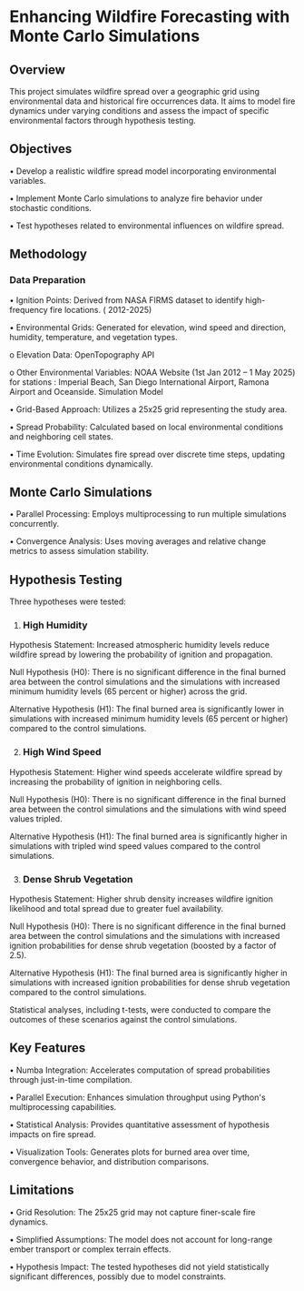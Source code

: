 # Enhancing Wildfire Forecasting with Monte Carlo Simulations


## Overview

This project simulates wildfire spread over a geographic grid using environmental data and historical fire occurrences data. It aims to model fire dynamics under varying conditions and assess the impact of specific environmental factors through hypothesis testing.

## Objectives

•	Develop a realistic wildfire spread model incorporating environmental variables.

•	Implement Monte Carlo simulations to analyze fire behavior under stochastic conditions.

•	Test hypotheses related to environmental influences on wildfire spread.

## Methodology

### Data Preparation

•	Ignition Points: Derived from NASA FIRMS dataset to identify high-frequency fire locations. ( 2012-2025)

•	Environmental Grids: Generated for elevation, wind speed and direction, humidity, temperature, and vegetation types.

o	Elevation Data: OpenTopography API

o	Other Environmental Variables: NOAA Website (1st Jan 2012 – 1 May 2025) for stations : Imperial Beach, San Diego International Airport, Ramona Airport and Oceanside.
Simulation Model

•	Grid-Based Approach: Utilizes a 25x25 grid representing the study area.

•	Spread Probability: Calculated based on local environmental conditions and neighboring cell states.

•	Time Evolution: Simulates fire spread over discrete time steps, updating environmental conditions dynamically.

## Monte Carlo Simulations

•	Parallel Processing: Employs multiprocessing to run multiple simulations concurrently.

•	Convergence Analysis: Uses moving averages and relative change metrics to assess simulation stability.

## Hypothesis Testing

Three hypotheses were tested:

1. ### High Humidity

Hypothesis Statement: Increased atmospheric humidity levels reduce wildfire spread by lowering the probability of ignition and propagation.

Null Hypothesis (H0): There is no significant difference in the final burned area between the control simulations and the simulations with increased minimum humidity levels (65 percent or higher) across the grid.

Alternative Hypothesis (H1): The final burned area is significantly lower in simulations with increased minimum humidity levels (65 percent or higher) compared to the control simulations.

2. ### High Wind Speed

Hypothesis Statement: Higher wind speeds accelerate wildfire spread by increasing the probability of ignition in neighboring cells.

Null Hypothesis (H0): There is no significant difference in the final burned area between the control simulations and the simulations with wind speed values tripled.

Alternative Hypothesis (H1): The final burned area is significantly higher in simulations with tripled wind speed values compared to the control simulations.

3. ### Dense Shrub Vegetation

Hypothesis Statement: Higher shrub density increases wildfire ignition likelihood and total spread due to greater fuel availability.

Null Hypothesis (H0): There is no significant difference in the final burned area between the control simulations and the simulations with increased ignition probabilities for dense shrub vegetation (boosted by a factor of 2.5).

Alternative Hypothesis (H1): The final burned area is significantly higher in simulations with increased ignition probabilities for dense shrub vegetation compared to the control simulations.

Statistical analyses, including t-tests, were conducted to compare the outcomes of these scenarios against the control simulations.

## Key Features

•	Numba Integration: Accelerates computation of spread probabilities through just-in-time compilation.

•	Parallel Execution: Enhances simulation throughput using Python's multiprocessing capabilities.

•	Statistical Analysis: Provides quantitative assessment of hypothesis impacts on fire spread.

•	Visualization Tools: Generates plots for burned area over time, convergence behavior, and distribution comparisons.

## Limitations

•	Grid Resolution: The 25x25 grid may not capture finer-scale fire dynamics.

•	Simplified Assumptions: The model does not account for long-range ember transport or complex terrain effects.

•	Hypothesis Impact: The tested hypotheses did not yield statistically significant differences, possibly due to model constraints.
